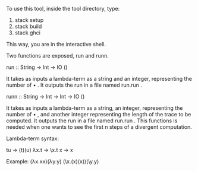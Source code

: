 To use this tool, inside the tool directory, type:

1. stack setup
2. stack build
3. stack ghci

This way, you are in the interactive shell.

Two functions are exposed, run and runn.

run :: String -> Int -> IO ()

It takes as inputs a lambda-term as a string and an integer, representing the
number of • . It outputs the run in a file named run.run .

runn :: String -> Int -> Int -> IO ()

It takes as inputs a lambda-term as a string, an integer, representing the
number of • , and another integer representing the length of the trace to be
computed. It outputs the run in a file named run.run . This functions is needed
when one wants to see the first n steps of a divergent computation.


Lambda-term syntax:

tu   -> (t)(u)
λx.t -> \\x.t
x    -> x


Example: (λx.xx)(λy.y)  (\x.(x)(x))(\\y.y)
 



